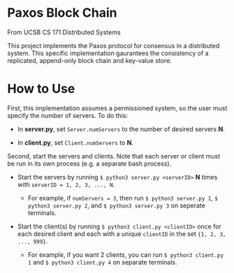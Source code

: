 # Paxos Block Chain

From UCSB CS 171 Distributed Systems

This project implements the Paxos protocol for consensus in a distributed system. This specific implementation gaurantees the consistency of a replicated, append-only block chain and key-value store.


# How to Use

First, this implementation assumes a permissioned system, so the user must specify the number of servers. To do this:

* In **server.py**, set `Server.numServers` to the number of desired servers **N**.

* In **client.py**, set `Client.numServers` to **N**.

Second, start the servers and clients. Note that each server or client must be run in its own process (e.g. a separate bash process).

* Start the servers by running `$ python3 server.py <serverID>` **N** times with `serverID = 1, 2, 3, ..., N`.
    * For example, if `numServers = 3`, then run `$ python3 server.py 1`, `$ python3 server.py 2`, and `$ python3 server.py 3` on seperate terminals.

* Start the client(s) by running `$ python3 client.py <clientID>` once for each desired client and each with a unique `clientID` in the set `{1, 2, 3, ..., 999}`.
    * For example, if you want 2 clients, you can run `$ python3 client.py 1` and `$ python3 client.py 4` on separate terminals.

